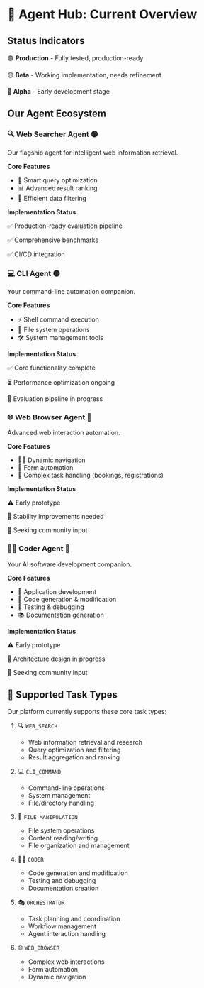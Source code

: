 # 🤖 Agent Hub: Current Overview

## Status Indicators

🟢 **Production** - Fully tested, production-ready

🟡 **Beta** - Working implementation, needs refinement

🔴 **Alpha** - Early development stage


## Our Agent Ecosystem

### 🔍 Web Searcher Agent 🟢

Our flagship agent for intelligent web information retrieval.

**Core Features**
- 🎯 Smart query optimization
- 📊 Advanced result ranking
- 🔄 Efficient data filtering

**Implementation Status**

✅ Production-ready evaluation pipeline

✅ Comprehensive benchmarks

✅ CI/CD integration


### 💻 CLI Agent 🟡

Your command-line automation companion.

**Core Features**
- ⚡ Shell command execution
- 📁 File system operations
- 🛠️ System management tools

**Implementation Status**

✅ Core functionality complete

⏳ Performance optimization ongoing

🔄 Evaluation pipeline in progress


### 🌐 Web Browser Agent 🔴

Advanced web interaction automation.

**Core Features**
- 🏃‍♂️ Dynamic navigation
- 📝 Form automation
- 🎫 Complex task handling (bookings, registrations)

**Implementation Status**

⚠️ Early prototype

🔄 Stability improvements needed

🤝 Seeking community input


### 👨‍💻 Coder Agent 🔴

Your AI software development companion.

**Core Features**
- 📱 Application development
- 🔧 Code generation & modification
- 🧪 Testing & debugging
- 📚 Documentation generation

**Implementation Status**

⚠️ Early prototype

🔄 Architecture design in progress

🤝 Seeking community input


## 🎯 Supported Task Types

Our platform currently supports these core task types:

1. 🔍 `WEB_SEARCH`
   - Web information retrieval and research
   - Query optimization and filtering
   - Result aggregation and ranking

2. 💻 `CLI_COMMAND` 
   - Command-line operations
   - System management
   - File/directory handling

3. 📂 `FILE_MANIPULATION`
   - File system operations
   - Content reading/writing
   - File organization and management

4. 👨‍💻 `CODER`
   - Code generation and modification
   - Testing and debugging
   - Documentation creation

5. 🎭 `ORCHESTRATOR`
   - Task planning and coordination
   - Workflow management
   - Agent interaction handling

6. 🌐 `WEB_BROWSER`
   - Complex web interactions
   - Form automation
   - Dynamic navigation
